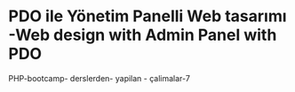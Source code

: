 # PDO ile Yönetim Panelli Web tasarımı -Web design with Admin Panel with PDO

PHP-bootcamp- derslerden- yapilan - çalimalar-7
